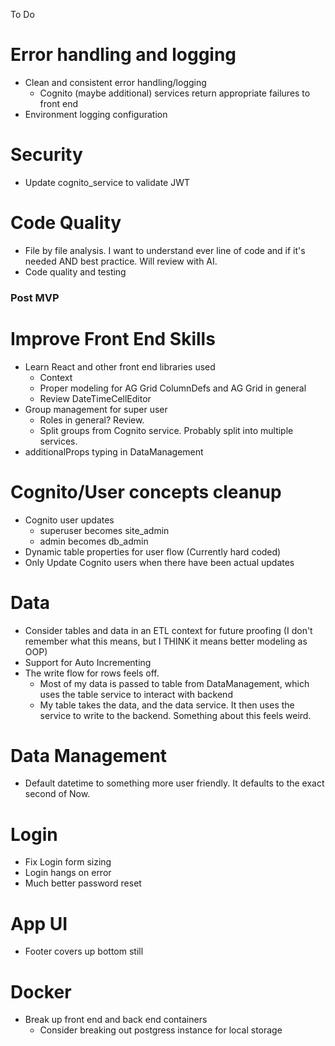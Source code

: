 To Do

# Error handling and logging

-   Clean and consistent error handling/logging
    -   Cognito (maybe additional) services return appropriate failures to front end
-   Environment logging configuration

# Security

-   Update cognito_service to validate JWT

# Code Quality

-   File by file analysis. I want to understand ever line of code and if it's needed AND best practice. Will review with AI.
-   Code quality and testing

### Post MVP

# Improve Front End Skills

-   Learn React and other front end libraries used
    -   Context
    -   Proper modeling for AG Grid ColumnDefs and AG Grid in general
    -   Review DateTimeCellEditor
-   Group management for super user
    -   Roles in general? Review.
    -   Split groups from Cognito service. Probably split into multiple services.
-   additionalProps typing in DataManagement

# Cognito/User concepts cleanup

-   Cognito user updates
    -   superuser becomes site_admin
    -   admin becomes db_admin
-   Dynamic table properties for user flow (Currently hard coded)
-   Only Update Cognito users when there have been actual updates

# Data

-   Consider tables and data in an ETL context for future proofing (I don't remember what this means, but I THINK it means better modeling as OOP)
-   Support for Auto Incrementing
-   The write flow for rows feels off.
    -   Most of my data is passed to table from DataManagement, which uses the table service to interact with backend
    -   My table takes the data, and the data service. It then uses the service to write to the backend. Something about this feels weird.

# Data Management

-   Default datetime to something more user friendly. It defaults to the exact second of Now.

# Login

-   Fix Login form sizing
-   Login hangs on error
-   Much better password reset

# App UI

-   Footer covers up bottom still

# Docker

-   Break up front end and back end containers
    -   Consider breaking out postgress instance for local storage
